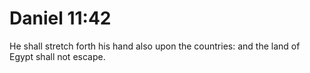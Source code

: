 # Daniel 11:42

He shall stretch forth his hand also upon the countries: and the land of Egypt shall not escape.